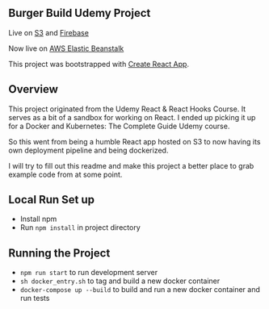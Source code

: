 ## Burger Build Udemy Project
Live on [S3](http://burger-builder-test.s3-website-us-east-1.amazonaws.com/) and [Firebase](https://udemy-react-dae8e.web.app/)

Now live on [AWS Elastic Beanstalk](http://burgerbuilder-env.eba-rnsht67i.us-east-1.elasticbeanstalk.com/)

This project was bootstrapped with [Create React App](https://github.com/facebook/create-react-app).

## Overview
This project originated from the Udemy React & React Hooks Course. It serves as a bit of a sandbox for working on React. I ended up picking it up for a Docker and Kubernetes: The Complete Guide Udemy course.

So this went from being a humble React app hosted on S3 to now having its own deployment pipeline and being dockerized.

I will try to fill out this readme and make this project a better place to grab example code from at some point.

## Local Run Set up

- Install npm
- Run `npm install` in project directory

## Running the Project

- `npm run start` to run development server
- `sh docker_entry.sh` to tag and build a new docker container
- `docker-compose up --build` to build and run a new docker container and run tests
